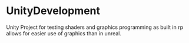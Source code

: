 # UnityDevelopment
Unity Project for testing shaders and graphics programming as built in rp allows for easier use of graphics than in unreal.